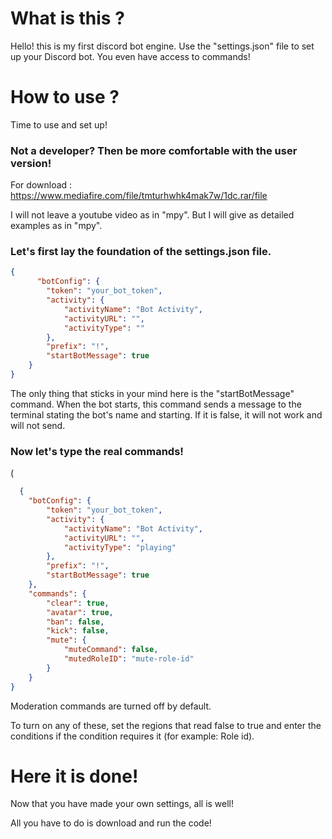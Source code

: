 # What is this ?
Hello! this is my first discord bot engine. Use the "settings.json" file to set up your Discord bot. You even have access to commands!

# How to use ?
Time to use and set up!

### Not a developer? Then be more comfortable with the user version!

For download : https://www.mediafire.com/file/tmturhwhk4mak7w/1dc.rar/file

I will not leave a youtube video as in "mpy". But I will give as detailed examples as in "mpy".

### Let's first lay the foundation of the settings.json file.
```json
{
      "botConfig": {
        "token": "your_bot_token",
        "activity": {
            "activityName": "Bot Activity",
            "activityURL": "",
            "activityType": ""
        },
        "prefix": "!",
        "startBotMessage": true
    }
}
```
The only thing that sticks in your mind here is the "startBotMessage" command. When the bot starts, this command sends a message to the terminal stating the bot's name and starting. If it is false, it will not work and will not send.

### Now let's type the real commands!

(

```json
  {
    "botConfig": {
        "token": "your_bot_token",
        "activity": {
            "activityName": "Bot Activity",
            "activityURL": "",
            "activityType": "playing"
        },
        "prefix": "!",
        "startBotMessage": true
    },
    "commands": {
        "clear": true,
        "avatar": true,
        "ban": false,
        "kick": false,
        "mute": {
            "muteCommand": false,
            "mutedRoleID": "mute-role-id"
        }
    }
}
```
Moderation commands are turned off by default.

To turn on any of these, set the regions that read false to true and enter the conditions if the condition requires it (for example: Role id).

# Here it is done!

Now that you have made your own settings, all is well!

All you have to do is download and run the code!
